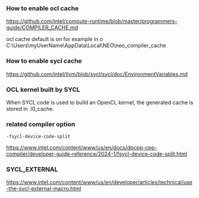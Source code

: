 ### How to enable ocl cache 
https://github.com/intel/compute-runtime/blob/master/programmers-guide/COMPILER_CACHE.md

ocl cache default is on
for example in o C:\Users\myUserName\AppData\Local\NEO\neo_compiler_cache

### How to enable sycl cache
https://github.com/intel/llvm/blob/sycl/sycl/doc/EnvironmentVariables.md


### OCL kernel built by SYCL
When SYCL code is used to build an OpenCL kernel, the generated cache is stored in .l0_cache.


### related compiler option
`-fsycl-device-code-split`


https://www.intel.com/content/www/us/en/docs/dpcpp-cpp-compiler/developer-guide-reference/2024-1/fsycl-device-code-split.html


### SYCL_EXTERNAL
https://www.intel.com/content/www/us/en/developer/articles/technical/use-the-sycl-external-macro.html